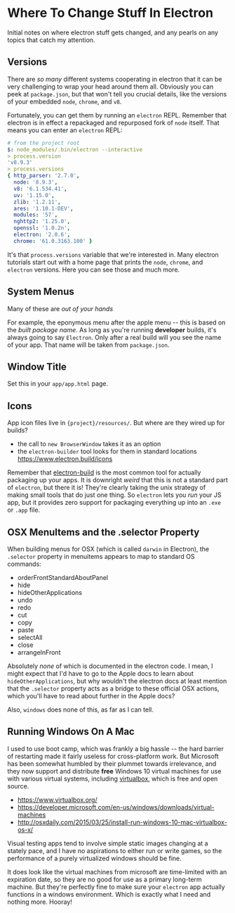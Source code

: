 # Where To Change Stuff In Electron

Initial notes on where electron stuff gets changed, and any pearls on any topics
that catch my attention.

## Versions

There are _so many_ different systems cooperating in electron that it can
be very challenging to wrap your head around them all. Obviously you can peek at
`package.json`, but that won't tell you crucial details, like the versions of
your embedded `node`, `chrome`, and `v8`.

Fortunately, you can get them by running an `electron` REPL. Remember that
electron is in effect a repackaged and repurposed fork of `node` itself.
That means you can enter an `electron` REPL:

```yml
# from the project root
$: node_modules/.bin/electron --interactive
> process.version
'v8.9.3'
> process.versions
{ http_parser: '2.7.0',
  node: '8.9.3',
  v8: '6.1.534.41',
  uv: '1.15.0',
  zlib: '1.2.11',
  ares: '1.10.1-DEV',
  modules: '57',
  nghttp2: '1.25.0',
  openssl: '1.0.2n',
  electron: '2.0.6',
  chrome: '61.0.3163.100' }
```

It's that `process.versions` variable that we're interested in. Many electron
tutorials start out with a home page that prints the `node`, `chrome`, and
`electron` versions. Here you can see those and much more.

## System Menus

Many of these are _out of your hands_

For example, the eponymous menu after the apple menu -- this is based on the
_built package name_. As long as you're running **developer** builds, it's
always going to say `Electron`. Only after a real build will you see the name
of your app. That name will be taken from `package.json`.

## Window Title

Set this in your `app/app.html` page.

## Icons

App icon files live in `{project}/resources/`. But where are they wired up for
builds?

- the call to `new BrowserWindow` takes it as an option
- the `electron-builder` tool looks for them in standard locations
  https://www.electron.build/icons

Remember that [electron-build](https://www.electron.build/) is the most common
tool for actually packaging up your apps. It is downright _weird_ that this is
not a standard part of `electron`, but there it is! They're clearly taking the
unix strategy of making small tools that do just one thing. So `electron` lets
you _run_ your JS app, but it provides zero support for packaging everything
up into an `.exe` or `.app` file.

## OSX MenuItems and the .selector Property

When building menus for OSX (which is called `darwin` in Electron), the
`.selector` property in menuitems appears to map to standard OS commands:

- orderFrontStandardAboutPanel
- hide
- hideOtherApplications
- undo
- redo
- cut
- copy
- paste
- selectAll
- close
- arrangeInFront

Absolutely _none_ of which is documented in the electron code. I mean, I might expect
that I'd have to go to the Apple docs to learn about `hideOtherApplications`, but
why wouldn't the electron docs at least mention that the `.selector` property acts
as a bridge to these official OSX actions, which you'll have to read about further
in the Apple docs?

Also, `windows` does none of this, as far as I can tell.

## Running Windows On A Mac

I used to use boot camp, which was frankly a big hassle -- the hard barrier of
restarting made it fairly useless for cross-platform work. But Microsoft has
been somewhat humbled by their plummet towards irrelevance, and they now
support and distribute **free** Windows 10 virtual machines for use with
various virtual systems, including [virtualbox](https://www.virtualbox.org/),
which is free and open source.

- https://www.virtualbox.org/
- https://developer.microsoft.com/en-us/windows/downloads/virtual-machines
- http://osxdaily.com/2015/03/25/install-run-windows-10-mac-virtualbox-os-x/

Visual testing apps tend to involve simple static images changing at a stately
pace, and I have no aspirations to either run or write games, so the
performance of a purely virtualized windows should be fine.

It does look like the virtual machines from microsoft are time-limited with an
expiration date, so they are no good for use as a primary long-term machine.
But they're perfectly fine to make sure your `electron` app actually functions
in a windows environment. Which is exactly what I need and nothing more.
Hooray!
